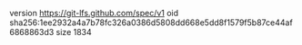 version https://git-lfs.github.com/spec/v1
oid sha256:1ee2932a4a7b78fc326a0386d5808dd668e5dd8f1579f5b87ce44af6868863d3
size 1834
